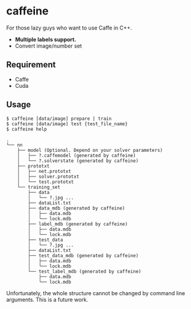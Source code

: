 # caffeine

For those lazy guys who want to use Caffe in C++.

<ul>
<li><b>Multiple labels support.</b></li>
<li>Convert image/number set</li>

</ul>

## Requirement
<ul>
<li>Caffe</li>
<li>Cuda</li>
</ul>

## Usage
```
$ caffeine [data/image] prepare | train
$ caffeine [data/image] test {test_file_name}
$ caffeine help
```

```
.
└── nn
    ├── model (Optional. Depend on your solver parameters)
    │   ├── ?.caffemodel (generated by caffeine)
    │   └── ?.solverstate (generated by caffeine)
    ├── prototxt
    │   ├── net.prototxt
    │   ├── solver.prototxt
    │   └── test.prototxt
    └── training_set
        ├── data
        │   └── ?.jpg ...
        ├── dataList.txt
        ├── data_mdb (generated by caffeine)
        │   ├── data.mdb
        │   └── lock.mdb
        ├── label_mdb (generated by caffeine)
        │   ├── data.mdb
        │   └── lock.mdb
        ├── test_data
        │   └── ?.jpg ...
        ├── dataList.txt
        ├── test_data_mdb (generated by caffeine)
        │   ├── data.mdb
        │   └── lock.mdb
        └── test_label_mdb (generated by caffeine)
            ├── data.mdb
            └── lock.mdb
```

Unfortunately, the whole structure cannot be changed by command line arguments. This is a future work.
